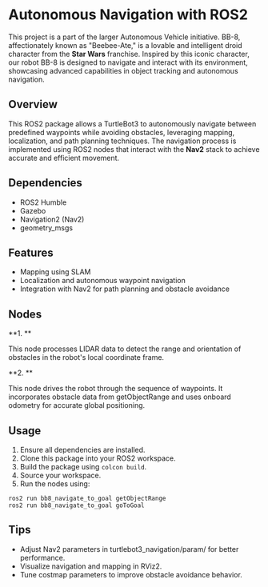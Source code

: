 # Autonomous Navigation with ROS2

This project is a part of the larger Autonomous Vehicle initiative. BB-8, affectionately known as "Beebee-Ate," is a lovable and intelligent droid character from the __Star Wars__ franchise. Inspired by this iconic character, our robot BB-8 is designed to navigate and interact with its environment, showcasing advanced capabilities in object tracking and autonomous navigation.

## Overview

This ROS2 package allows a TurtleBot3 to autonomously navigate between predefined waypoints while avoiding obstacles, leveraging mapping, localization, and path planning techniques. The navigation process is implemented using ROS2 nodes that interact with the __Nav2__ stack to achieve accurate and efficient movement.

## Dependencies

- ROS2 Humble
- Gazebo
- Navigation2 (Nav2)
- geometry_msgs

## Features

- Mapping using SLAM
- Localization and autonomous waypoint navigation
- Integration with Nav2 for path planning and obstacle avoidance

## Nodes
**1. **

This node processes LIDAR data to detect the range and orientation of obstacles in the robot's local coordinate frame.

**2. **

This node drives the robot through the sequence of waypoints. It incorporates obstacle data from getObjectRange and uses onboard odometry for accurate global positioning.

## Usage
1. Ensure all dependencies are installed.
2. Clone this package into your ROS2 workspace.
3. Build the package using `colcon build`.
4. Source your workspace.
5. Run the nodes using:
```
ros2 run bb8_navigate_to_goal getObjectRange
ros2 run bb8_navigate_to_goal goToGoal
```

## Tips
- Adjust Nav2 parameters in turtlebot3_navigation/param/ for better performance.
- Visualize navigation and mapping in RViz2.
- Tune costmap parameters to improve obstacle avoidance behavior.
